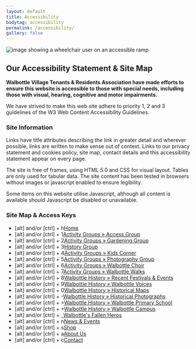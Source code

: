 ```yaml
---
layout: default
title: Accessibility
bodytag: accessibility
permalink: /accessibility/
gallery: false
---
```


	
<div class="container-fluid">
	<div class="row">
		<div class="mastImg">
			<img src="img/mastheadImg-access.jpg" class="img-responsive" alt="image showing a wheelchair user on an accessible ramp"/>
		</div>
	</div> <!--/row -->
</div> <!-- /container-fluid -->
<div class="container-fluid groups"> <!-- container-fluid -->
	<div class="row"> <!-- row -->
		<div class="col-sm-1 col-xs-0"></div>
		<div class="col-sm-10 col-xs-12 mainPanel">
			<div class="row"> <!-- row -->
				<div class="col-xs-12">
			 		 <h2>Our Accessibility Statement &amp; Site Map</h2>
				</div>
				<div class="col-md-12 col-xs-12 siteMap">
					<p><strong>Walbottle Village Tenants &amp; Residents Association have made efforts to ensure this website is accessible to those with special needs, including those with visual, hearing, cognitive and motor impairments.</strong></p>
					<p>We have strived to make this web site adhere to priority 1, 2 and 3 guidelines of the W3 Web Content Accessibility Guidelines.</p>
					<h3>Site Information</h3>
					<p>Links have title attributes describing the link in greater detail and wherever possible, links are written to make sense out of context. Links to our privacy statement and cookies policy, site map, contact details and this accessibility statement appear on every page.</p>
					<p>The site is free of frames, using HTML 5.0 and CSS for visual layout. Tables are only used for tabular data. The site content has been tested in browsers without images or javascript enabled to ensure legibility.</p>
					<p>Some items on this website utilise Javascript, although all content is available should Javascript be disabled or unavailable.</p>
					<h3>Site Map &amp; Access Keys</h3>
					<ul>
						<li><span>[alt] and/or [ctrl] + h</span><a href="{{ '/' | relative_url}}" title="home page" target="_self" accessKey="h">Home</a></li>
						<li><span>[alt] and/or [ctrl] + 1</span><a href="{{'/actity_groups/access/' | relative_url}}" title="access Group" target="_self" accessKey="1">Activity Groups &raquo; Access Group</a></li>
						<li><span>[alt] and/or [ctrl] + 2</span><a href="{{'/actity_groups/gardening/' | relative_url}}" title="gardening group" target="_self" accessKey="2">Activity Groups &raquo; Gardening Group</a></li>
						<li><span>[alt] and/or [ctrl] + 3</span><a href="history_group.html" title="history group" target="_self" class="ag-history" accessKey="3">History Group</a></li>
						<li><span>[alt] and/or [ctrl] + 4</span><a href="{{'/actity_groups/kids-corner/' | relative_url}}" title="kids corner" target="_self" accessKey="4">Activity Groups &raquo; Kids Corner</a></li>
						<li><span>[alt] and/or [ctrl] + 5</span><a href="photography_group.html" title="photography group" target="_self" accessKey="5">Activity Groups &raquo; Photography Group</a></li>
						<li><span>[alt] and/or [ctrl] + 6</span><a href="walbottle_choir.html" title="Walbottle choir group" target="_self" accessKey="6">Activity Groups &raquo; Walbottle Choir</a></li>
						<li><span>[alt] and/or [ctrl] + 7</span><a href="walbottle_walks.html" title="Walbottle walks group" target="_self" accessKey="7">Activity Groups &raquo; Walbottle Walks</a></li>
						<li><span>[alt] and/or [ctrl] + 8</span><a href="history-festival.html" title="recent festivals and events in Walbottle" target="_self" accessKey="8">Walbottle History &raquo; Recent Festivals &amp; Events</a></li>
						<li><span>[alt] and/or [ctrl] + 9</span><a href="history-voices.html" title="Walbottle Voices" target="_self" accessKey="9">Walbottle History &raquo; Walbottle Voices</a></li>
						<li><span>[alt] and/or [ctrl] + 0</span><a href="history-maps.html" title="maps of Walbottle village" target="_self" accessKey="0">Walbottle History &raquo; Historical Maps</a></li>
						<li><span>[alt] and/or [ctrl] + -</span><a href="history-photos.html" title="old photographs of Walbottle village" target="_self" accessKey="-">Walbottle History &raquo; Historical Photographs</a></li>
						<li><span>[alt] and/or [ctrl] + =</span><a href="history-school.html" title="about Walbottle primary school" target="_self" accessKey="=">Walbottle History &raquo; Walbottle Primary School</a></li>
						<li><span>[alt] and/or [ctrl] + +</span><a href="history-campus.html" title="about Walbottle campus" target="_self" accessKey="+">Walbottle History &raquo; Walbottle Campus</a></li>
						<li><span>[alt] and/or [ctrl] + _</span><a href="history-heros.html" title="about Walbottle's fallen heros'" target="_self" class="h-heros" accessKey="_">Walbottle's Fallen Heros</a></li>
						<li><span>[alt] and/or [ctrl] + n</span><a href="news.html" title="latest news and events" target="_self" accesskey="n">News &amp; Events</a></li>
						<li><span>[alt] and/or [ctrl] + s</span><a href="shop.html" title="online shop" target="_self" accesskey="s">Shop</a></li>
						<li><span>[alt] and/or [ctrl] + a</span><a href="about.html" title="about WVT&R Association" target="_self" accesskey="a">About Us</a></li>
						<li><span>[alt] and/or [ctrl] + c</span><a href="contact.html" title="contact WVT&R Association" target="_self" accesskey="c">Contact</a></li>
					</ul>
				</div>
	  		</div><!-- /row -->
		</div>
		<div class="col-sm-1 col-xs-0"></div>
	</div><!-- /row -->
</div><!-- /container-fluid -->
